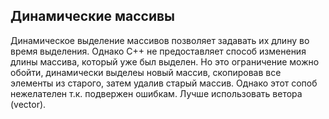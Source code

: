 ## Динамические массивы

Динамическое выделение массивов позволяет задавать их длину во время выделения.
Однако C++ не предоставляет способ изменения длины массива, который уже был выделен.
Но это ограничение можно обойти, динамически выделеы новый массив, скопировав все элементы из старого, затем удалив старый массив. Однако этот сопоб нежелателен т.к. подвержен ошибкам.
Лучше использовать ветора (vector).